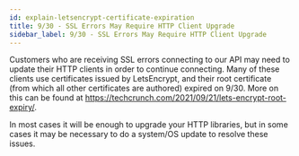 ```yaml
---
id: explain-letsencrypt-certificate-expiration
title: 9/30 - SSL Errors May Require HTTP Client Upgrade
sidebar_label: 9/30 - SSL Errors May Require HTTP Client Upgrade
---
```


Customers who are receiving SSL errors connecting to our API may need to update their HTTP clients in order to continue connecting.  Many of these clients use certificates issued by LetsEncrypt, and their root certificate (from which all other certificates are authored) expired on 9/30.  More on this can be found at https://techcrunch.com/2021/09/21/lets-encrypt-root-expiry/.

In most cases it will be enough to upgrade your HTTP libraries, but in some cases it may be necessary to do a system/OS update to resolve these issues.
